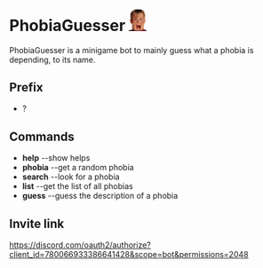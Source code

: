 # PhobiaGuesser <img src="icon.png" alt="PhobiaGuesser logo" width="32">
PhobiaGuesser is a minigame bot to mainly guess what a phobia is depending, to its name.

## Prefix
- ?

## Commands
- **help** --show helps
- **phobia** --get a random phobia
- **search** --look for a phobia
- **list** --get the list of all phobias
- **guess** --guess the description of a phobia

## Invite link
https://discord.com/oauth2/authorize?client_id=780066933386641428&scope=bot&permissions=2048
